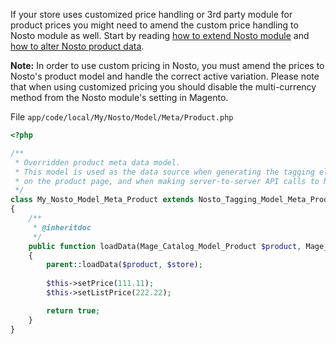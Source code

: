 If your store uses customized price handling or 3rd party module for product prices you might need to amend the custom price handling to Nosto module as well. Start by reading [how to extend Nosto module](Extending-Nosto's-Module) and [how to alter Nosto product data](Overriding-Product-Data).

**Note:** In order to use custom pricing in Nosto, you must amend the prices to Nosto's product model and handle the correct active variation. Please note that when using customized pricing you should disable the multi-currency method from the Nosto module's setting in Magento.

File `app/code/local/My/Nosto/Model/Meta/Product.php`

```php
<?php

/**
 * Overridden product meta data model.
 * This model is used as the data source when generating the tagging elements
 * on the product page, and when making server-to-server API calls to Nosto.
 */
class My_Nosto_Model_Meta_Product extends Nosto_Tagging_Model_Meta_Product
{
    /**
     * @inheritdoc
     */
    public function loadData(Mage_Catalog_Model_Product $product, Mage_Core_Model_Store $store = null)
    {
        parent::loadData($product, $store);
        
        $this->setPrice(111.11);
        $this->setListPrice(222.22);

        return true;
    }
}
```